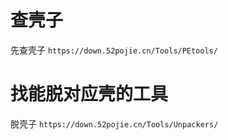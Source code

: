 查壳子
=====

先查壳子
    `https://down.52pojie.cn/Tools/PEtools/`

找能脱对应壳的工具
=================

脱壳子
    `https://down.52pojie.cn/Tools/Unpackers/`